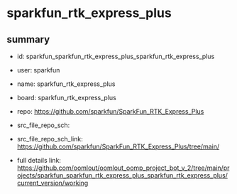 # sparkfun_rtk_express_plus
 
## summary 
* id: sparkfun_sparkfun_rtk_express_plus_sparkfun_rtk_express_plus
* user: sparkfun
* name: sparkfun_rtk_express_plus
* board: sparkfun_rtk_express_plus
* repo: https://github.com/sparkfun/SparkFun_RTK_Express_Plus



* src_file_repo_sch: 
* src_file_repo_sch_link: https://github.com/sparkfun/SparkFun_RTK_Express_Plus/tree/main/
* full details link: https://github.com/oomlout/oomlout_oomp_project_bot_v_2/tree/main/projects/sparkfun_sparkfun_rtk_express_plus_sparkfun_rtk_express_plus/current_version/working  







